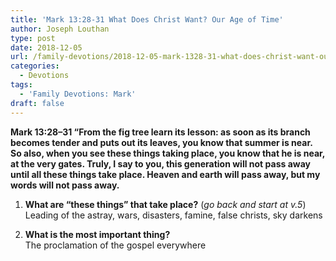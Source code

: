 ```yaml
---
title: 'Mark 13:28-31 What Does Christ Want? Our Age of Time'
author: Joseph Louthan
type: post
date: 2018-12-05
url: /family-devotions/2018-12-05-mark-1328-31-what-does-christ-want-our-a.md/
categories:
  - Devotions
tags:
  - 'Family Devotions: Mark'
draft: false
---
```

**Mark 13:28–31 “From the fig tree learn its lesson: as soon as its branch becomes tender and puts out its leaves, you know that summer is near. So also, when you see these things taking place, you know that he is near, at the very gates. Truly, I say to you, this generation will not pass away until all these things take place. Heaven and earth will pass away, but my words will not pass away.**

1. **What are “these things” that take place?** (*go back and start at v.5*)  
Leading of the astray, wars, disasters, famine, false christs, sky darkens 

2. **What is the most important thing?**  
The proclamation of the gospel everywhere